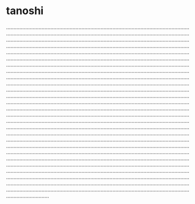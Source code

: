 # tanoshi
.................................................................................................................................................................................................................................................................................................................................................................................................................................................................................................................................................................................................................................................................................................................................................................................................................................................................................................................................................................................................................................................................................................................................................................................................................................................................................................................................................................................................................................................................................................................................................................................................................................................................................................................................................................................................................................................................................................................................................................................................................................................................................................................................................................................................................................................................................................................................................................................................................................................................................................................................................................................................................................................................................................................................................................................................................................................................................................................................................................................................................................................................................................................................................................................................................................................................................................................................................................................................................................................................................................................